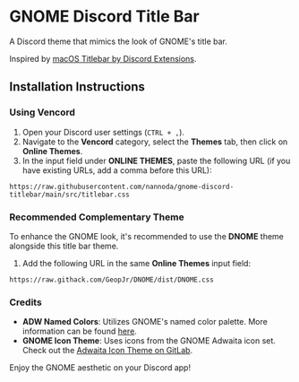 # GNOME Discord Title Bar

A Discord theme that mimics the look of GNOME's title bar.

Inspired by [macOS Titlebar by Discord Extensions](https://github.com/discord-extensions/macos-titlebar).

## Installation Instructions

### Using Vencord

1. Open your Discord user settings (`CTRL + ,`).
2. Navigate to the **Vencord** category, select the **Themes** tab, then click on **Online Themes**.
3. In the input field under **ONLINE THEMES**, paste the following URL (if you have existing URLs, add a comma before this URL):

```
https://raw.githubusercontent.com/nannoda/gnome-discord-titlebar/main/src/titlebar.css
```


### Recommended Complementary Theme

To enhance the GNOME look, it's recommended to use the **DNOME** theme alongside this title bar theme. 

1. Add the following URL in the same **Online Themes** input field:

```
https://raw.githack.com/GeopJr/DNOME/dist/DNOME.css
```


### Credits

- **ADW Named Colors**: Utilizes GNOME's named color palette. More information can be found [here](https://gnome.pages.gitlab.gnome.org/libadwaita/doc/1.5/named-colors.html).
- **GNOME Icon Theme**: Uses icons from the GNOME Adwaita icon set. Check out the [Adwaita Icon Theme on GitLab](https://gitlab.gnome.org/GNOME/adwaita-icon-theme).

Enjoy the GNOME aesthetic on your Discord app!